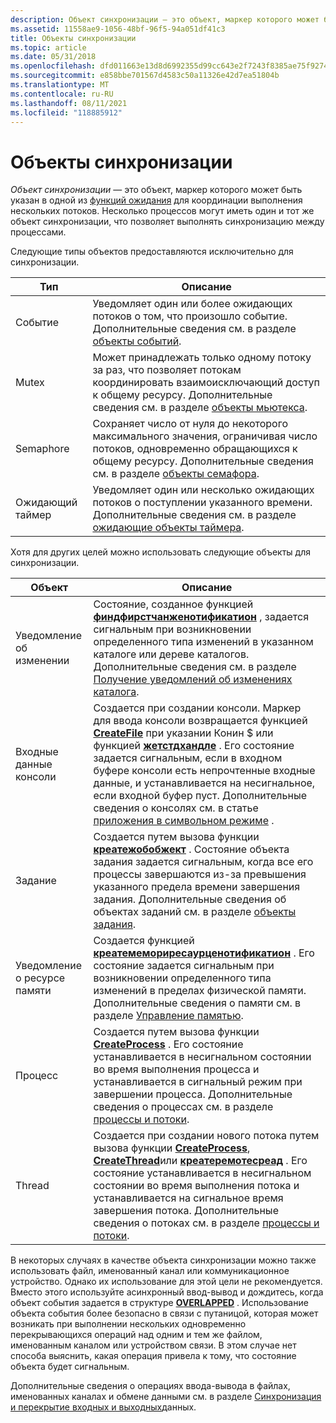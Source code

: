 ```yaml
---
description: Объект синхронизации — это объект, маркер которого может быть указан в одной из функций ожидания для координации выполнения нескольких потоков.
ms.assetid: 11558ae9-1056-48bf-96f5-94a051df41c3
title: Объекты синхронизации
ms.topic: article
ms.date: 05/31/2018
ms.openlocfilehash: dfd011663e13d8d6992355d99cc643e2f7243f8385ae75f9274367bfc43fe5f8
ms.sourcegitcommit: e858bbe701567d4583c50a11326e42d7ea51804b
ms.translationtype: MT
ms.contentlocale: ru-RU
ms.lasthandoff: 08/11/2021
ms.locfileid: "118885912"
---
```

# <a name="synchronization-objects"></a>Объекты синхронизации

*Объект синхронизации* — это объект, маркер которого может быть указан в одной из [функций ожидания](wait-functions.md) для координации выполнения нескольких потоков. Несколько процессов могут иметь один и тот же объект синхронизации, что позволяет выполнять синхронизацию между процессами.

Следующие типы объектов предоставляются исключительно для синхронизации.



| Тип           | Описание                                                                                                                                                                                                      |
|----------------|------------------------------------------------------------------------------------------------------------------------------------------------------------------------------------------------------------------|
| Событие          | Уведомляет один или более ожидающих потоков о том, что произошло событие. Дополнительные сведения см. в разделе [объекты событий](event-objects.md).                                                                                   |
| Mutex          | Может принадлежать только одному потоку за раз, что позволяет потокам координировать взаимоисключающий доступ к общему ресурсу. Дополнительные сведения см. в разделе [объекты мьютекса](mutex-objects.md).                          |
| Semaphore      | Сохраняет число от нуля до некоторого максимального значения, ограничивая число потоков, одновременно обращающихся к общему ресурсу. Дополнительные сведения см. в разделе [объекты семафора](semaphore-objects.md). |
| Ожидающий таймер | Уведомляет один или несколько ожидающих потоков о поступлении указанного времени. Дополнительные сведения см. в разделе [ожидающие объекты таймера](waitable-timer-objects.md).                                                          |



 

Хотя для других целей можно использовать следующие объекты для синхронизации.



| Объект                       | Описание                                                                                                                                                                                                                                                                                                                                                                                                                                                             |
|------------------------------|-------------------------------------------------------------------------------------------------------------------------------------------------------------------------------------------------------------------------------------------------------------------------------------------------------------------------------------------------------------------------------------------------------------------------------------------------------------------------|
| Уведомление об изменении          | Состояние, созданное функцией [**финдфирстчанженотификатион**](/windows/win32/api/fileapi/nf-fileapi-findfirstchangenotificationa) , задается сигнальным при возникновении определенного типа изменений в указанном каталоге или дереве каталогов. Дополнительные сведения см. в разделе [Получение уведомлений об изменениях каталога](../fileio/obtaining-directory-change-notifications.md).                                                                                                                                   |
| Входные данные консоли                | Создается при создании консоли. Маркер для ввода консоли возвращается функцией [**CreateFile**](/windows/win32/api/fileapi/nf-fileapi-createfilea) при указании Конин $ или функцией [**жетстдхандле**](/windows/console/getstdhandle) . Его состояние задается сигнальным, если в входном буфере консоли есть непрочтенные входные данные, и устанавливается на несигнальное, если входной буфер пуст. Дополнительные сведения о консолях см. в статье [приложения в символьном режиме](/windows/console/character-mode-applications) . |
| Задание                          | Создается путем вызова функции [**креатежобобжект**](/windows/win32/api/jobapi2/nf-jobapi2-createjobobjectw) . Состояние объекта задания задается сигнальным, когда все его процессы завершаются из-за превышения указанного предела времени завершения задания. Дополнительные сведения об объектах заданий см. в разделе [объекты задания](../procthread/job-objects.md).                                                                                                                                                             |
| Уведомление о ресурсе памяти | Создается функцией [**креатемемориресаурценотификатион**](/windows/win32/api/memoryapi/nf-memoryapi-creatememoryresourcenotification) . Его состояние задается сигнальным при возникновении определенного типа изменений в пределах физической памяти. Дополнительные сведения о памяти см. в разделе [Управление памятью](../memory/memory-management.md).                                                                                                                                                                                  |
| Процесс                      | Создается путем вызова функции [**CreateProcess**](/windows/win32/api/processthreadsapi/nf-processthreadsapi-createprocessa) . Его состояние устанавливается в несигнальном состоянии во время выполнения процесса и устанавливается в сигнальный режим при завершении процесса. Дополнительные сведения о процессах см. в разделе [процессы и потоки](../procthread/processes-and-threads.md).                                                                                                                                                                                  |
| Thread                       | Создается при создании нового потока путем вызова функции [**CreateProcess**](/windows/win32/api/processthreadsapi/nf-processthreadsapi-createprocessa), [**CreateThread**](/windows/win32/api/processthreadsapi/nf-processthreadsapi-createthread)или [**креатеремотесреад**](/windows/win32/api/processthreadsapi/nf-processthreadsapi-createremotethread) . Его состояние устанавливается в несигнальном состоянии во время выполнения потока и устанавливается на сигнальное время завершения потока. Дополнительные сведения о потоках см. в разделе [процессы и потоки](../procthread/processes-and-threads.md).                                                            |



 

В некоторых случаях в качестве объекта синхронизации можно также использовать файл, именованный канал или коммуникационное устройство. Однако их использование для этой цели не рекомендуется. Вместо этого используйте асинхронный ввод-вывод и дождитесь, когда объект события задается в структуре [**OVERLAPPED**](/windows/win32/api/minwinbase/ns-minwinbase-overlapped) . Использование объекта события более безопасно в связи с путаницой, которая может возникать при выполнении нескольких одновременно перекрывающихся операций над одним и тем же файлом, именованным каналом или устройством связи. В этом случае нет способа выяснить, какая операция привела к тому, что состояние объекта будет сигнальным.

Дополнительные сведения о операциях ввода-вывода в файлах, именованных каналах и обмене данными см. в разделе [Синхронизация и перекрытие входных и выходных](synchronization-and-overlapped-input-and-output.md)данных.

 

 
